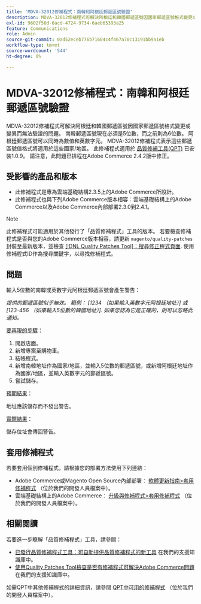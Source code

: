 ```yaml
---
title: 'MDVA-32012修補程式：南韓和阿根廷郵遞區號驗證'
description: MDVA-32012修補程式可解決阿根廷和韓國郵遞區號因國家郵遞區號格式變更或變異而無法驗證的問題。 南韓郵遞區號現在必須是5位數，而之前則為6位數。 阿根廷郵遞區號可以同時為數值和英數字元。 MDVA-32012修補程式表示這些郵遞區號值格式將適用於這些國家/地區。 安裝[Quality Patches Tool (QPT)](/help/announcements/adobe-commerce-announcements/magento-quality-patches-released-new-tool-to-self-serve-quality-patches.md) 1.0.9後，即可使用此修補程式。 請注意，此問題已排程在Adobe Commerce 2.4.2版中修正。
exl-id: 9602f50d-6acd-4724-9734-6aeb65393a25
feature: Communications
role: Admin
source-git-commit: 0ad52eceb776b71604c4f467a70c13191bb9a1eb
workflow-type: tm+mt
source-wordcount: '544'
ht-degree: 0%

---
```


# MDVA-32012修補程式：南韓和阿根廷郵遞區號驗證

MDVA-32012修補程式可解決阿根廷和韓國郵遞區號因國家郵遞區號格式變更或變異而無法驗證的問題。 南韓郵遞區號現在必須是5位數，而之前則為6位數。 阿根廷郵遞區號可以同時為數值和英數字元。 MDVA-32012修補程式表示這些郵遞區號值格式將適用於這些國家/地區。 此修補程式適用於 [品質修補工具(QPT)](/help/announcements/adobe-commerce-announcements/magento-quality-patches-released-new-tool-to-self-serve-quality-patches.md) 已安裝1.0.9。 請注意，此問題已排程在Adobe Commerce 2.4.2版中修正。

## 受影響的產品和版本

* 此修補程式是專為雲端基礎結構2.3.5上的Adobe Commerce所設計。
* 此修補程式也與下列Adobe Commerce版本相容：雲端基礎結構上的Adobe Commerce以及Adobe Commerce內部部署2.3.0到2.4.1。

>[!NOTE]
>
>此修補程式可能適用於其他發行了「品質修補程式」工具的版本。 若要檢查修補程式是否與您的Adobe Commerce版本相容，請更新 `magento/quality-patches` 封裝至最新版本，並檢查 [[!DNL Quality Patches Tool]：搜尋修正程式頁面](https://devdocs.magento.com/quality-patches/tool.html#patch-grid). 使用修補程式ID作為搜尋關鍵字，以尋找修補程式。

## 問題

輸入5位數的南韓或英數字元阿根廷郵遞區號會產生警告：

*提供的郵遞區號似乎無效。 範例： [1234 （如果輸入英數字元阿根廷地址）] 或 [123-456 （如果輸入5位數的韓國地址）]. 如果您認為它是正確的，則可以忽略此通知。*

<u>要再現的步驟</u>：

1. 開啟店面。
1. 新增專案至購物車。
1. 結帳程式。
1. 新增南韓地址作為國家/地區，並輸入5位數的郵遞區號，或新增阿根廷地址作為國家/地區，並輸入英數字元的郵遞區號。
1. 嘗試儲存。

<u>預期結果</u>：

地址應該儲存而不發出警告。

<u>實際結果</u>：

儲存位址會傳回警告。

## 套用修補程式

若要套用個別修補程式，請根據您的部署方法使用下列連結：

* Adobe Commerce或Magento Open Source內部部署： [軟體更新指南>套用修補程式](https://devdocs.magento.com/guides/v2.4/comp-mgr/patching/mqp.html) （位於我們的開發人員檔案中）。
* 雲端基礎結構上的Adobe Commerce： [升級與修補程式>套用修補程式](https://devdocs.magento.com/cloud/project/project-patch.html) （位於我們的開發人員檔案中）。

## 相關閱讀

若要進一步瞭解「品質修補程式」工具，請參閱：

* [已發行品質修補程式工具：可自助提供品質修補程式的新工具](/help/announcements/adobe-commerce-announcements/magento-quality-patches-released-new-tool-to-self-serve-quality-patches.md) 在我們的支援知識庫中。
* [使用Quality Patches Tool檢查是否有修補程式可解決Adobe Commerce問題](/help/support-tools/patches-available-in-qpt-tool/check-patch-for-magento-issue-with-magento-quality-patches.md) 在我們的支援知識庫中。

如需QPT中其他修補程式的詳細資訊，請參閱 [QPT中可用的修補程式](https://devdocs.magento.com/quality-patches/tool.html#patch-grid) （位於我們的開發人員檔案中）。
